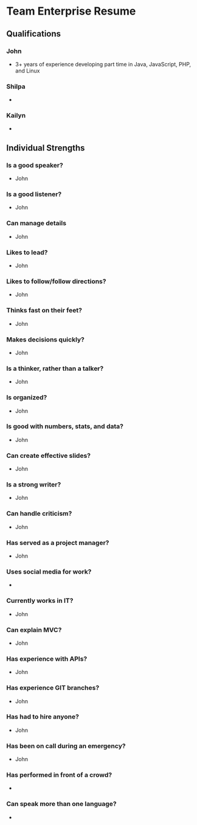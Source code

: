 # Team Enterprise Resume
## Qualifications
### John
* 3+ years of experience developing part time in Java, JavaScript, PHP, and Linux
### Shilpa
* 
### Kailyn
* 

## Individual Strengths
### Is a good speaker?
* John
### Is a good listener?
* John
### Can manage details
* John
### Likes to lead?
* John
### Likes to follow/follow directions?
* John
### Thinks fast on their feet?
* John
### Makes decisions quickly?
* John
### Is a thinker, rather than a talker?
* John
### Is organized?
* John
### Is good with numbers, stats, and data?
* John
### Can create effective slides?
* John
### Is a strong writer?
* John
### Can handle criticism?
* John
### Has served as a project manager?
* John
### Uses social media for work?
* 
### Currently works in IT?
* John
### Can explain MVC?
* John
### Has experience with APIs?
* John
### Has experience GIT branches?
* John
### Has had to hire anyone?
* John
### Has been on call during an emergency?
* John
### Has performed in front of a crowd?
* 
### Can speak more than one language?
* 